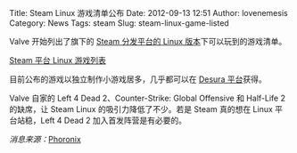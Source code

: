 Title: Steam Linux 游戏清单公布
Date: 2012-09-13 12:51
Author: lovenemesis
Category: News
Tags: steam
Slug: steam-linux-game-listed

Valve 开始列出了旗下的 [Steam 分发平台的 Linux
版本](http://linuxtoy.org/archives/valve-is-ready-to-support-linux.html)下可以玩到的游戏清单。

[Steam 平台 Linux
游戏列表](http://steamcommunity.com/greenlight?searchtexthidden=&childpublishedfileid=0&section=items&appid=765&browsesort=mostrecent&requiredtags[]=Linux)

目前公布的游戏以独立制作小游戏居多，几乎都可以在 [Desura
平台](http://linuxtoy.org/archives/desura-linux-client.html)获得。

Valve 自家的 Left 4 Dead 2、Counter-Strike: Global Offensive 和
Half-Life 2 的缺席，让 Steam Linux 的吸引力降低了不少。若是 Steam
真的想在 Linux 平台站稳，Left 4 Dead 2 加入首发阵营是有必要的。

*消息来源：*[Phoronix](http://www.phoronix.com/scan.php?page=news_item&px=MTE4Mjg)
